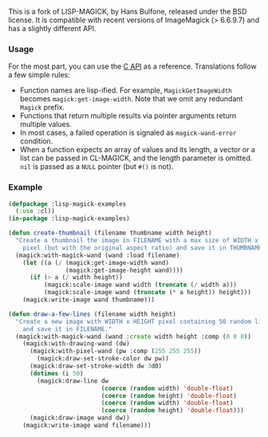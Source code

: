 This is a fork of LISP-MAGICK, by Hans Bulfone, released under the BSD
license. It is compatible with recent versions of ImageMagick (>
6.6.9.7) and has a slightly different API.

### Usage

For the most part, you can use the [C API][api] as a reference.
Translations follow a few simple rules:

- Function names are lisp-ified. For example, `MagickGetImageWidth`
  becomes `magick:get-image-width`. Note that we omit any redundant
  `Magick` prefix.
- Functions that return multiple results via pointer arguments return
  multiple values.
- In most cases, a failed operation is signaled as `magick-wand-error`
  condition.
- When a function expects an array of values and its length, a vector
  or a list can be passed in CL-MAGICK, and the length parameter is
  omitted. `nil` is passed as a `NULL` pointer (but `#()` is not).

### Example

``` lisp
(defpackage :lisp-magick-examples
  (:use :cl))
(in-package :lisp-magick-examples)

(defun create-thumbnail (filename thumbname width height)
  "Create a thumbnail the image in FILENAME with a max size of WIDTH x HEIGHT
    pixel (but with the original aspect ratio) and save it in THUMBNAME."
  (magick:with-magick-wand (wand :load filename)
    (let ((a (/ (magick:get-image-width wand)
                (magick:get-image-height wand))))
      (if (> a (/ width height))
          (magick:scale-image wand width (truncate (/ width a)))
          (magick:scale-image wand (truncate (* a height)) height)))
    (magick:write-image wand thumbname)))

(defun draw-a-few-lines (filename width height)
  "Create a new image with WIDTH x HEIGHT pixel containing 50 random lines
    and save it in FILENAME."
  (magick:with-magick-wand (wand :create width height :comp (0 0 0))
    (magick:with-drawing-wand (dw)
      (magick:with-pixel-wand (pw :comp (255 255 255))
        (magick:draw-set-stroke-color dw pw))
      (magick:draw-set-stroke-width dw 3d0)
      (dotimes (i 50)
        (magick:draw-line dw
                          (coerce (random width) 'double-float)
                          (coerce (random height) 'double-float)
                          (coerce (random width) 'double-float)
                          (coerce (random height) 'double-float)))
      (magick:draw-image wand dw))
    (magick:write-image wand filename)))
```

[api]: http://www.imagemagick.org/script/magick-wand.php
